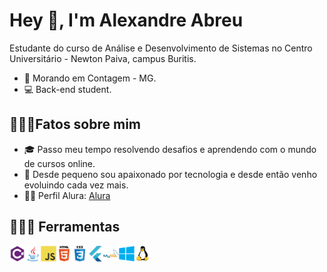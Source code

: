 # Hey 👋, I'm Alexandre Abreu

Estudante do curso de Análise e Desenvolvimento de Sistemas no Centro Universitário - Newton Paiva,  campus Buritis. 


 - 🏡 Morando em Contagem - MG.
 - 💻 Back-end student.

##  🙋🏽‍♂️Fatos sobre mim

 - 🎓 Passo meu tempo resolvendo desafios e aprendendo com o mundo de cursos online.
 - 👦 Desde pequeno sou apaixonado por tecnologia e desde então venho evoluindo cada vez mais.
 - 👨‍💻 Perfil Alura: [Alura](https://cursos.alura.com.br/user/contatoalexandre95)

## 👨🏻‍🔧 Ferramentas

<a target="_blank" rel="noopener noreferrer" href="https://raw.githubusercontent.com/devicons/devicon/9f4f5cdb393299a81125eb5127929ea7bfe42889/icons/csharp/csharp-plain.svg"><img src="https://raw.githubusercontent.com/devicons/devicon/9f4f5cdb393299a81125eb5127929ea7bfe42889/icons/csharp/csharp-plain.svg" alt="csharp" width="25" height="25" style="max-width:100%;"></a><a target="_blank" rel="noopener noreferrer" href="https://raw.githubusercontent.com/devicons/devicon/master/icons/javascript/javascript-original.svg"><img src="https://raw.githubusercontent.com/devicons/devicon/9f4f5cdb393299a81125eb5127929ea7bfe42889/icons/java/java-original.svg" alt="angular-js" width="25" height="25" style="max-width:100%;"><img src="https://raw.githubusercontent.com/devicons/devicon/master/icons/javascript/javascript-original.svg" alt="javascript" width="25" height="25" style="max-width:100%;"><img src="https://raw.githubusercontent.com/devicons/devicon/9f4f5cdb393299a81125eb5127929ea7bfe42889/icons/html5/html5-original-wordmark.svg" alt="javascript" width="25" height="25" style="max-width:100%;"><img src="https://raw.githubusercontent.com/devicons/devicon/9f4f5cdb393299a81125eb5127929ea7bfe42889/icons/css3/css3-original-wordmark.svg" alt="angular-js" width="25" height="25" style="max-width:100%;"><img src="https://raw.githubusercontent.com/devicons/devicon/9f4f5cdb393299a81125eb5127929ea7bfe42889/icons/flutter/flutter-original.svg" alt="angular-js" width="25" height="25" style="max-width:100%;"><img src="https://raw.githubusercontent.com/devicons/devicon/9f4f5cdb393299a81125eb5127929ea7bfe42889/icons/mysql/mysql-original-wordmark.svg" alt="angular-js" width="25" height="25" style="max-width:100%;"><img src="https://raw.githubusercontent.com/devicons/devicon/9f4f5cdb393299a81125eb5127929ea7bfe42889/icons/windows8/windows8-original.svg" alt="angular-js" width="25" height="25" style="max-width:100%;"><img src="https://raw.githubusercontent.com/devicons/devicon/9f4f5cdb393299a81125eb5127929ea7bfe42889/icons/linux/linux-original.svg" alt="angular-js" width="25" height="25" style="max-width:100%;">
</a>
